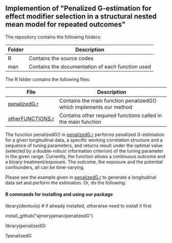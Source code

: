 ## Implemention of "Penalized G-estimation for effect modifier selection in a structural nested mean model for repeated outcomes"

The repository contains the following folders:

Folder | Description
--- | ---
R | Contains the source codes
man | Contains the documentation of each function used

The R folder contains the following files:

File | Description
--- | ---
[penalizedG.r](penalizedG.r) | Contains the main function penalizedG() which implements our method
[otherFUNCTIONS.r](otherFUNCTIONS.r) | Contains other required functions called in the main function

The function penalizedG() in [penalizedG.r](penalizedG.r) performs penalized G-estimation for a given longitudinal data, a specific working correlation structure and a sequence of tuning parameters, and returns result under the optimal value (selected by a double-robust information  criterion) of the tuning parameter in the given range. Currently, the function allows a continuous outcome and a binary treatment/exposure. The outcome, the exposure and the potential confounders, all can be time-varying.

Please see the example given in [penalizedG.r](penalizedG.r) to generate a longitudinal data set and perform the estimation. Or, do the following:

#### R commands for installing and using our package

library(devtools) # if already installed, otherwise need to install it first

install_github("ajmeryjaman/penalizedG")

library(penalizedG)

?penalizedG
